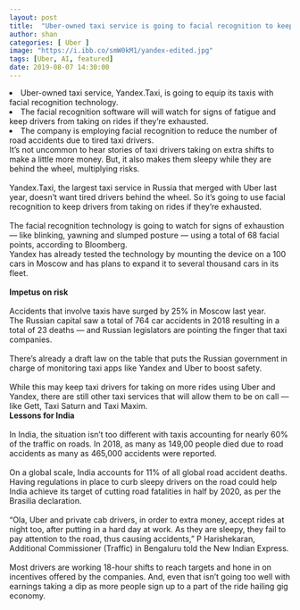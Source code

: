 ```yaml
---
layout: post
title:  "Uber-owned taxi service is going to facial recognition to keep tired drivers from taking on rides"
author: shan
categories: [ Uber ]
image: "https://i.ibb.co/smW0kM1/yandex-edited.jpg"
tags: [Uber, AI, featured]
date: 2019-08-07 14:30:00
---
```

 <li>Uber-owned taxi service, Yandex.Taxi, is going to equip its taxis with <keyword keytype="Technology" smid="0" usetype="2" keywordseo="facial-recognition" actualkeyword="facial recognition">facial recognition</keyword> technology.<br></li>
 <li>The facial recognition software will will watch for signs of fatigue and keep drivers from taking on rides if they&rsquo;re exhausted.<br></li>
 <li>The company is employing facial recognition to reduce the number of road accidents due to <keyword keytype="UnKnown" smid="0" usetype="2" keywordseo="tired-taxi-drivers" actualkeyword="tired taxi drivers">tired taxi drivers</keyword>.<br></li>
It&rsquo;s not uncommon to hear stories of taxi drivers taking on extra shifts to make a little more money. But, it also makes them sleepy while they are behind the wheel, multiplying risks.
<br>
<br>Yandex.Taxi, the largest taxi service in Russia that merged with Uber last year, doesn&rsquo;t want tired drivers behind the wheel. So it&rsquo;s going to use facial recognition to keep drivers from taking on rides if they&rsquo;re exhausted.
<br>
<br>The facial recognition technology is going to watch for signs of exhaustion &mdash; like blinking, yawning and slumped posture &mdash; using a total of 68 facial points, according to Bloomberg.
<br>Yandex has already tested the technology by mounting the device on a 100 cars in Moscow and has plans to expand it to several thousand cars in its fleet.
<br>
<br>
<strong>Impetus on risk<br></strong>
<br>Accidents that involve taxis have surged by 25% in Moscow last year. 
<br>The Russian capital saw a total of 764 car accidents in 2018 resulting in a total of 23 deaths &mdash; and Russian legislators are pointing the finger that taxi companies.
<br>
<br>There&rsquo;s already a draft law on the table that puts the Russian government in charge of monitoring taxi apps like Yandex and Uber to boost safety.
<br>
<br>While this may keep taxi drivers for taking on more rides using Uber and Yandex, there are still other taxi services that will allow them to be on call &mdash; like Gett, Taxi Saturn and Taxi Maxim. 
<br>
<strong>Lessons for India</strong>
<br>
<br>In India, the situation isn&rsquo;t too different with taxis accounting for nearly 60% of the traffic on roads. In 2018, as many as 149,00 people died due to road accidents as many as 465,000 accidents were reported. 
<br>
<br>On a global scale, India accounts for 11% of all global road accident deaths.
<br>Having regulations in place to curb sleepy drivers on the road could help India achieve its target of cutting road fatalities in half by 2020, as per the Brasilia declaration. 
<br>
<br>&ldquo;Ola, Uber and private cab drivers, in order to extra money, accept rides at night too, after putting in a hard day at work. As they are sleepy, they fail to pay attention to the road, thus causing accidents,&rdquo; P Harishekaran, Additional Commissioner (Traffic) in Bengaluru told the New Indian Express.
<br>
<br>Most drivers are working 18-hour shifts to reach targets and hone in on incentives offered by the companies. And, even that isn&rsquo;t going too well with earnings taking a dip as more people sign up to a part of the ride hailing gig economy.
